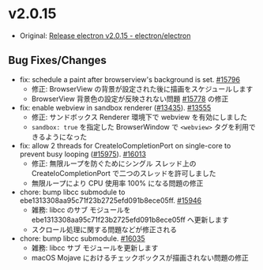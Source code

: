 # v2.0.15

* Original: [Release electron v2.0.15 - electron/electron](https://github.com/electron/electron/releases/tag/v2.0.15)

## Bug Fixes/Changes

* fix: schedule a paint after browserview's background is set. [#15796](https://github.com/electron/electron/pull/15796)
  * 修正: BrowserView の背景が設定された後に描画をスケジュールします
  * BrowserView 背景色の設定が反映されない問題 [#15778](https://github.com/electron/electron/issues/15778) の修正
* fix: enable webview in sandbox renderer ([#13435](https://github.com/electron/electron/pull/13435)). [#13555](https://github.com/electron/electron/pull/13555)
  * 修正: サンドボックス Renderer 環境下で webview を有効にしました
  * `sandbox: true` を指定した BrowserWindow で `<webview>` タグを利用できるようになった
* fix: allow 2 threads for CreateIoCompletionPort on single-core to prevent busy looping ([#15975](https://github.com/electron/electron/pull/15975)). [#16013](https://github.com/electron/electron/pull/16013)
  * 修正: 無限ループを防ぐためにシングル スレッド上の CreateIoCompletionPort で二つのスレッドを許可しました
  * 無限ループにより CPU 使用率 100% になる問題の修正
* chore: bump libcc submodule to ebe1313308aa95c71f23b2725efd091b8ece05ff. [#15946](https://github.com/electron/electron/pull/15946)
  * 雑務: libcc のサブ モジュールを ebe1313308aa95c71f23b2725efd091b8ece05ff へ更新します
  * スクロール処理に関する問題などが修正される
* chore: bump libcc submodule. [#16035](https://github.com/electron/electron/pull/16035)
  * 雑務: libcc サブ モジュールを更新します
  * macOS Mojave におけるチェックボックスが描画されない問題の修正

